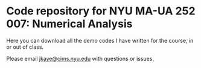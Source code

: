 # Code repository for NYU MA-UA 252 007: Numerical Analysis

Here you can download all the demo codes I have written for the course, in or out of class.

Please email jkaye@cims.nyu.edu with questions or issues.
